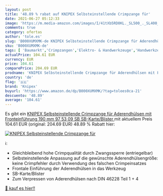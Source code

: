 ```yaml
---
layout: post
title: '48.89 % rabat auf KNIPEX Selbsteinstellende Crimpzange für'
date: 2021-06-27 05:12:33
image: 'https://m.media-amazon.com/images/I/41tXb5RD0KL._SL500_._SL400_.jpg'
comments: true
category: ofertas
author: 'tole.es'
slug: 'B000XUMXMK-de KNIPEX Selbsteinstellende Crimpzange für Aderendhülsen mit...'
sku: 'B000XUMXMK-de'
tags: [ 'Baumarkt','Crimpzangen','Elektro- & Handwerkzeuge','Handwerkzeuge','knipex', ]
actualPrice: 104.61 EUR
currency: EUR
price: 104.61
comparePrice: 204.69 EUR
prodname: 'KNIPEX Selbsteinstellende Crimpzange für Aderendhülsen mit Fronteinführung  190 mm  97 53 09 SB  SB-Karte/Blister '
country: 'de'
flag: '🇩🇪'
brand: 'Knipex'
buyurl: 'https://www.amazon.de/dp/B000XUMXMK/?tag=tolees0ca-21'
descuento: '48.89'
average: '104.61'
---
```


Es gibt ein [KNIPEX Selbsteinstellende Crimpzange für Aderendhülsen mit Fronteinführung  190 mm  97 53 09 SB  SB-Karte/Blister ](https://www.amazon.de/dp/B000XUMXMK/?tag=tolees0ca-21) mit aktuellem Preis 104.61 EUR (original: 204.69 EUR) 48.89 % Rabatt hier:

[![KNIPEX Selbsteinstellende Crimpzange für](https://m.media-amazon.com/images/I/41tXb5RD0KL._SL500_._SL400_.jpg)](https://www.amazon.de/dp/B000XUMXMK/?tag=tolees0ca-21)

ℹ️:

- Gleichbleibend hohe Crimpqualität durch Zwangssperre (entriegelbar)
- Selbsteinstellende Anpassung auf die gewünschte Aderendhülsengröße: keine Crimpfehler durch Verwendung des falschen Crimpeinsatzes
- Frontale Einführung der Aderendhülsen in das Werkzeug
- SB-Karte/Blister
- Zum Verpressen von Aderendhülsen nach DIN 46228 Teil 1 + 4

[🛒 kauf es hier!!](https://www.amazon.de/dp/B000XUMXMK/?tag=tolees0ca-21)
